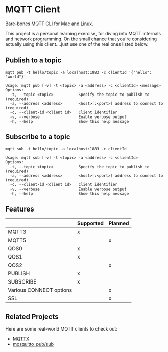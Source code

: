 # MQTT Client

Bare-bones MQTT CLI for Mac and Linux. 

This project is a personal learning exercise, for diving into MQTT internals and network programming.  On the small chance that you're considering actually using this client....just use one of the real ones listed below.

## Publish to a topic
```
mqtt pub -t hello/topic -a localhost:1883 -c clientId '{"hello": "world"}'
```

```
Usage: mqtt pub [-v] -t <topic> -a <address> -c <clientId> <message>
Options:
  -t, --topic <topic>           Specify the topic to publish to (required)
  -a, --address <address>       <host>[:<port>] address to connect to (required)
  -c, --client-id <client id>   Client identifier
  -v, --verbose                 Enable verbose output
  -h, --help                    Show this help message
```

## Subscribe to a topic

```
mqtt sub -t hello/topic -a localhost:1883 -c clientId
```

```
Usage: mqtt sub [-v] -t <topic> -a <address> -c <clientId>
Options:
  -t, --topic <topic>           Specify the topic to publish to (required)
  -a, --address <address>       <host>[:<port>] address to connect to (required)
  -c, --client-id <client id>   Client identifier
  -v, --verbose                 Enable verbose output
  -h, --help                    Show this help message
```

## Features

|                         | Supported | Planned |
|-------------------------|-----------|---------|
| MQTT3                   | x         |         |
| MQTT5                   |           | x       |
| QOS0                    | x         |         |
| QOS1                    | x         |         |
| QOS2                    |           | x       |
| PUBLISH                 | x         |         |
| SUBSCRIBE               | x         |         |
| Various CONNECT options |           | x       |
| SSL                     |           | x       |

## Related Projects

Here are some real-world MQTT clients to check out:

* [MQTTX](https://mqttx.app/cli)
* [mosquitto_pub/sub](https://mosquitto.org/man/)
